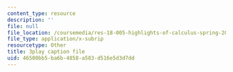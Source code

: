 ```yaml
---
content_type: resource
description: ''
file: null
file_location: /coursemedia/res-18-005-highlights-of-calculus-spring-2010/46500bb5ba6b4858a583d516e5d3d7dd_cRsptYEK1G4.srt
file_type: application/x-subrip
resourcetype: Other
title: 3play caption file
uid: 46500bb5-ba6b-4858-a583-d516e5d3d7dd
---
```

